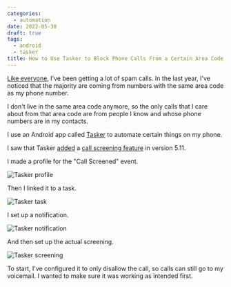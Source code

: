 ```yaml
---
categories:
  - automation
date: 2022-05-30
draft: true
tags:
  - android
  - tasker
title: How to Use Tasker to Block Phone Calls From a Certain Area Code on Android
---
```


[Like
everyone](https://www.usatoday.com/story/tech/2021/02/12/robocalls-scammers-fraud-phone-calls-increase-fcc-ftc-efforts/6706727002/),
I've been getting a lot of spam calls. In the last year, I've noticed that the
majority are coming from numbers with the same area code as my phone number.

I don't live in the same area code anymore, so the only calls that I care about
from that area code are from people I know and whose phone numbers are in my
contacts.

I use an Android app called [Tasker](https://tasker.joaoapps.com/) to automate
certain things on my phone.

I saw that Tasker
[added](https://joaoapps.com/tasker-5-11-call-screening-easy-imports-pick-inputs-and-more/)
a [call screening
feature](https://tasker.joaoapps.com/userguide/en/help/eh_call_screened.html) in
version 5.11.

I made a profile for the "Call Screened" event.

![Tasker profile](https://i.imgur.com/yz9682d.jpg)

Then I linked it to a task.

![Tasker task](https://i.imgur.com/wIZVgrD.jpg)

I set up a notification.

![Tasker notification](https://i.imgur.com/xMBRDrF.jpg)

And then set up the actual screening.

![Tasker screening](https://i.imgur.com/TpSKONz.jpg)

To start, I've configured it to only disallow the call, so calls can still go to
my voicemail. I wanted to make sure it was working as intended first.

